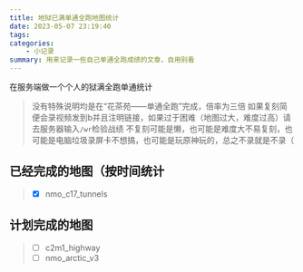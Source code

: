 ```yaml
---
title: 地狱已满单通全跑地图统计
date: 2023-05-07 23:19:40
tags:
categories:
    - 小记录
summary: 用来记录一些自己单通全跑成绩的文章，自用别看
---
```


在服务端做一个个人的狱满全跑单通统计

>没有特殊说明均是在“花茶苑——单通全跑”完成，倍率为三倍
如果复刻简便会录视频发到b并且注明链接，如果过于困难（地图过大，难度过高）请去服务器输入`/wr`检验战绩
不复刻可能是懒，也可能是难度大不易复刻，也可能是电脑垃圾录屏卡不想搞，也可能是玩原神玩的，总之不录就是不录（

## 已经完成的地图（按时间统计

>- [x] nmo_c17_tunnels  

## 计划完成的地图

>- [ ] c2m1_highway
>- [ ] nmo_arctic_v3
